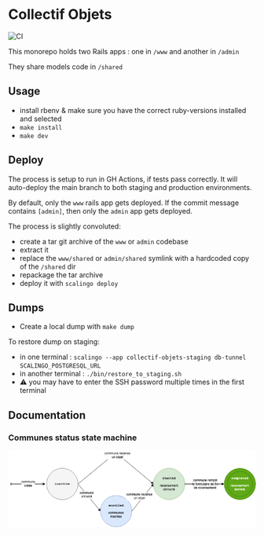 # Collectif Objets

![CI](https://github.com/adipasquale/collectif-objets/actions/workflows/ci.yml/badge.svg)

This monorepo holds two Rails apps : one in `/www` and another in `/admin`

They share models code in `/shared`

## Usage

- install rbenv & make sure you have the correct ruby-versions installed and selected
- `make install`
- `make dev`

## Deploy

The process is setup to run in GH Actions, if tests pass correctly. It will auto-deploy the main branch to both staging and production environments.

By default, only the `www` rails app gets deployed. If the commit message contains `[admin]`, then only the `admin` app gets deployed.

The process is slightly convoluted:

- create a tar git archive of the `www` or `admin` codebase
- extract it
- replace the `www/shared` or `admin/shared` symlink with a hardcoded copy of the `/shared` dir
- repackage the tar archive
- deploy it with `scalingo deploy`


## Dumps

- Create a local dump with `make dump`

To restore dump on staging:

- in one terminal : `scalingo --app collectif-objets-staging db-tunnel SCALINGO_POSTGRESQL_URL`
- in another terminal : `./bin/restore_to_staging.sh`
- ⚠️ you may have to enter the SSH password multiple times in the first terminal

## Documentation

### Communes status state machine

![](doc/communes%20status%20diagram.png)
